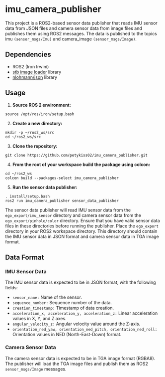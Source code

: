 
# imu_camera_publisher
This project is a ROS2-based sensor data publisher that reads IMU sensor data from JSON files and camera sensor data from image files and publishes them using ROS2 messages. The data is published to the topics imu `(sensor_msgs/Imu)` and camera_image `(sensor_msgs/Image)`.
## Dependencies

-  ROS2 (Iron Irwini)
-   [stb image loader](https://github.com/nothings/stb/tree/master) library
-   [nlohmann/json](https://github.com/nlohmann/json) library

## Usage

 1. **Source ROS 2 environment:**
```shell
source /opt/ros/iron/setup.bash
```

2.  **Create a new directory:**  
```shell
mkdir -p ~/ros2_ws/src
cd ~/ros2_ws/src
```

3. **Clone the repository:**  
```shell
git clone https://github.com/petykiss02/imu_camera_publisher.git
```

4.  **From the root of your workspace  build the package using colcon:**  
```shell
cd ~/ros2_ws
colcon build --packages-select imu_camera_publisher
```

5. **Run the sensor data publisher:**
```shell
. install/setup.bash
ros2 run imu_camera_publisher sensor_data_publisher
```
  
The sensor data publisher will read IMU sensor data from the `ego_export/imu_sensor` directory and camera sensor data from the `ego_export/pinhole/color` directory. Ensure that you have valid sensor data files in these directories before running the publisher. Place the `ego_export` directory in your ROS2 workspace directory. This directory should contain the IMU sensor data in JSON format and camera sensor data in TGA image format.

## Data Format
### IMU Sensor Data
The IMU sensor data is expected to be in JSON format, with the following fields:  
- `sensor_name:` Name of the sensor.
- `sequence_number:` Sequence number of the data.
- `creation_timestamp:` Timestamp of data creation.
- `acceleration_x, acceleration_y, acceleration_z:` Linear acceleration values in X, Y, and Z axes.
- `angular_velocity_z:` Angular velocity value around the Z-axis.
- `orientation_ned_yaw, orientation_ned_pitch, orientation_ned_roll:` Orientation values in NED (North-East-Down) format.

### Camera Sensor Data
The camera sensor data is expected to be in TGA image format (RGBA8). The publisher will load the TGA image files and publish them as ROS2 `sensor_msgs/Image` messages.
	
